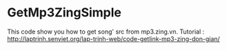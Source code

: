 # GetMp3ZingSimple

This code show you how to get song' src from mp3.zing.vn.
 Tutorial : http://laptrinh.senviet.org/lap-trinh-web/code-getlink-mp3-zing-don-gian/
